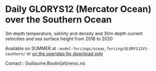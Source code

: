 # Daily GLORYS12 (Mercator Ocean) over the Southern Ocean

3m depth temperature, salinity and density and 30m depth current velocities and sea surface height from 2018 to 2020

Available on SUMMER at : `model-forcings/ocean_forcing/GLORYS12V1-southern/` or [on the opendap for download only](https://ige-meom-opendap.univ-grenoble-alpes.fr/thredds/catalog/meomopendap/extract/SASIP/model-forcings/ocean_forcing/GLORYS12V1-southern/catalog.html)

Contact : Guillaume.Boutin[at]nersc.no
